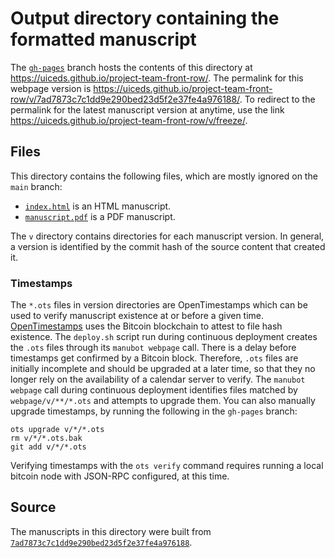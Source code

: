 # Output directory containing the formatted manuscript

The [`gh-pages`](https://github.com/uiceds/project-team-front-row/tree/gh-pages) branch hosts the contents of this directory at <https://uiceds.github.io/project-team-front-row/>.
The permalink for this webpage version is <https://uiceds.github.io/project-team-front-row/v/7ad7873c7c1dd9e290bed23d5f2e37fe4a976188/>.
To redirect to the permalink for the latest manuscript version at anytime, use the link <https://uiceds.github.io/project-team-front-row/v/freeze/>.

## Files

This directory contains the following files, which are mostly ignored on the `main` branch:

+ [`index.html`](index.html) is an HTML manuscript.
+ [`manuscript.pdf`](manuscript.pdf) is a PDF manuscript.

The `v` directory contains directories for each manuscript version.
In general, a version is identified by the commit hash of the source content that created it.

### Timestamps

The `*.ots` files in version directories are OpenTimestamps which can be used to verify manuscript existence at or before a given time.
[OpenTimestamps](https://opentimestamps.org/) uses the Bitcoin blockchain to attest to file hash existence.
The `deploy.sh` script run during continuous deployment creates the `.ots` files through its `manubot webpage` call.
There is a delay before timestamps get confirmed by a Bitcoin block.
Therefore, `.ots` files are initially incomplete and should be upgraded at a later time, so that they no longer rely on the availability of a calendar server to verify.
The `manubot webpage` call during continuous deployment identifies files matched by `webpage/v/**/*.ots` and attempts to upgrade them.
You can also manually upgrade timestamps, by running the following in the `gh-pages` branch:

```shell
ots upgrade v/*/*.ots
rm v/*/*.ots.bak
git add v/*/*.ots
```

Verifying timestamps with the `ots verify` command requires running a local bitcoin node with JSON-RPC configured, at this time.

## Source

The manuscripts in this directory were built from
[`7ad7873c7c1dd9e290bed23d5f2e37fe4a976188`](https://github.com/uiceds/project-team-front-row/commit/7ad7873c7c1dd9e290bed23d5f2e37fe4a976188).
